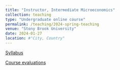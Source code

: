 ```yaml
---
title: "Instructor, Intermediate Microeconomics"
collection: teaching
type: "Undergraduate online course"
permalink: /teaching/2024-spring-teaching
venue: "Stony Brook University"
date: 2024-01-27
location: #"City, Country"
---
```


[Syllabus](/files/Syllabus_ECO303_02_24Spring.pdf)

[Course evaluations](/files/2024-Spring-Eval.pdf)
